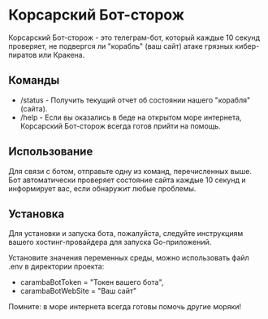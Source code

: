 # Корсарский Бот-сторож

Корсарский Бот-сторож - это телеграм-бот, который каждые 10 секунд проверяет, не подвергся ли "корабль" (ваш сайт) атаке грязных кибер-пиратов или Кракена.

## Команды

-  /status - Получить текущий отчет об состоянии нашего "корабля" (сайта).
-  /help   - Если вы оказались в беде на открытом море интернета, Корсарский Бот-сторож всегда готов прийти на помощь.

## Использование

Для связи с ботом, отправьте одну из команд, перечисленных выше. Бот автоматически проверяет состояние сайта каждые 10 секунд и информирует вас, если обнаружит любые проблемы.

## Установка

Для установки и запуска бота, пожалуйста, следуйте инструкциям вашего хостинг-провайдера для запуска Go-приложений.

Установите значения переменных среды, можно использовать файл .env в директории проекта:

- carambaBotToken = "Токен вашего бота", 
- carambaBotWebSite = "Ваш сайт"


Помните: в море интернета всегда готовы помочь другие моряки!

